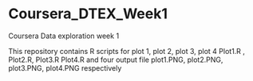 # Coursera_DTEX_Week1
Coursera Data exploration week 1

This repository contains  R scripts for  plot 1, plot 2, plot 3, plot 4 
Plot1.R , Plot2.R, Plot3.R Plot4.R
and four output file plot1.PNG, plot2.PNG, plot3.PNG, plot4.PNG
respectively 
